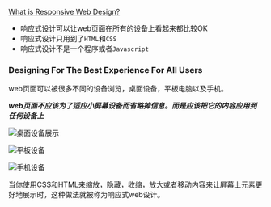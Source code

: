 [What is Responsive Web Design?](http://www.w3schools.com/css/css_rwd_intro.asp)

* 响应式设计可以让web页面在所有的设备上看起来都比较OK
* 响应式设计只用到了`HTML`和`CSS`
* 响应式设计不是一个程序或者`Javascript`

### Designing For The Best Experience For All Users

web页面可以被很多不同的设备浏览，桌面设备，平板电脑以及手机。

***web页面不应该为了适应小屏幕设备而省略掉信息。而是应该把它的内容应用到任何设备上***

![桌面设备展示](http://www.w3schools.com/css/rwd_desktop.png)

![平板设备](http://www.w3schools.com/css/rwd_tablet.png)

![手机设备](http://www.w3schools.com/css/rwd_tablet.png)

当你使用CSS和HTML来缩放，隐藏，收缩，放大或者移动内容来让屏幕上元素更好地展示时，这种做法就被称为响应式web设计。